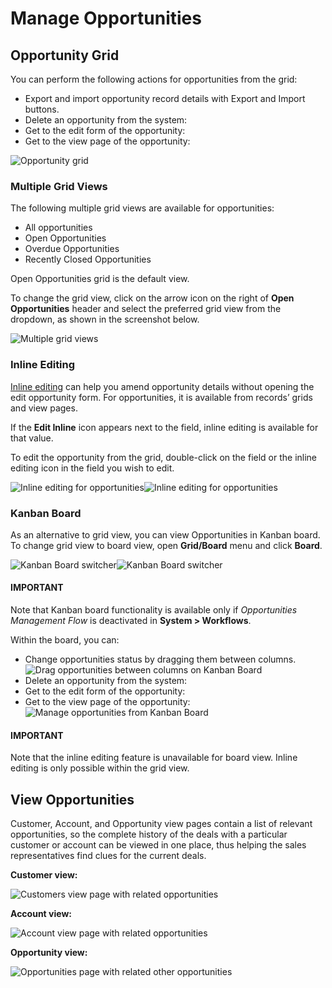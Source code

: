 <!-- begin_manage_opportunities -->

# Manage Opportunities

## Opportunity Grid

You can perform the following actions for opportunities from the grid:

* Export and import opportunity record details with Export and Import buttons.
* Delete an opportunity from the system: <i class="fas fa-trash-alt" aria-hidden="true"></i>
* Get to the edit form of the opportunity: <i class="fa fa-edit fa-lg" aria-hidden="true"></i>
* Get to the view page of the opportunity: <i class="fa fa-eye fa-lg" aria-hidden="true"></i>

![Opportunity grid](user/img/sales/opportunities/opp_grid_manage.jpg)

### Multiple Grid Views

The following multiple grid views are available for opportunities:

* All opportunities
* Open Opportunities
* Overdue Opportunities
* Recently Closed Opportunities

Open Opportunities grid is the default view.

To change the grid view, click on the arrow icon on the right of **Open Opportunities** header and select the preferred grid view from the dropdown, as shown in the screenshot below.

![Multiple grid views](user/img/sales/opportunities/opp_grid.jpg)

### Inline Editing

[Inline editing](../../getting-started/information-management/manage-records/index.md#doc-grids-actions-records-edit-inline) can help you amend opportunity details without opening the edit opportunity form. For opportunities, it is available from records’ grids and view pages.

If the <i class="fas fa-pencil-alt" aria-hidden="true"></i> **Edit Inline** icon appears next to the field, inline editing is available for that value.

To edit the opportunity from the grid, double-click on the field or the inline editing icon <i class="fas fa-pencil-alt" aria-hidden="true"></i> in the field you wish to edit.

![Inline editing for opportunities](user/img/sales/opportunities/inline_editing.jpg)![Inline editing for opportunities](user/img/sales/opportunities/inline_editing_2.jpg)

### Kanban Board

As an alternative to grid view, you can view Opportunities in Kanban board. To change grid view to board view, open **Grid/Board** menu and click **Board**.

![Kanban Board switcher](user/img/sales/opportunities/kanban_1.jpg)![Kanban Board switcher](user/img/sales/opportunities/kanban_view.png)

#### IMPORTANT
Note that Kanban board functionality is available only if *Opportunities Management Flow* is deactivated in **System > Workflows**.

Within the board, you can:

* Change opportunities status by dragging them between columns.
  ![Drag opportunities between columns on Kanban Board](user/img/sales/opportunities/draggin_opportunity_kanban.png)
* Delete an opportunity from the system:<i class="fas fa-trash-alt" aria-hidden="true"></i>
* Get to the edit form of the opportunity:<i class="fa fa-edit fa-lg" aria-hidden="true"></i>
* Get to the view page of the opportunity:<i class="fa fa-eye fa-lg" aria-hidden="true"></i>
  ![Manage opportunities from Kanban Board](user/img/sales/opportunities/edit_opp_kanban.png)

#### IMPORTANT
Note that the inline editing feature is unavailable for board view. Inline editing is only possible within the grid view.

<!-- finish_manage_opportunities -->

## View Opportunities

Customer, Account, and Opportunity view pages contain a list of relevant opportunities, so the complete history of the deals with a particular customer or account can be viewed in one place, thus helping the sales representatives find clues for the current deals.

**Customer view:**

![Customers view page with related opportunities](user/img/sales/opportunities/relevant_opportunities_cust.jpg)

**Account view:**

![Account view page with related opportunities](user/img/sales/opportunities/relevant_opportunities_acc.jpg)

**Opportunity view:**

![Opportunities page with related other opportunities](user/img/sales/opportunities/relevant_opportunities_opp.jpg)
<!-- fa-bars = fa-navicon -->
<!-- Ic Tiles is used as Set As Default in saved views, and as tiles in display layout options -->
<!-- IcPencil refers to Rename in Commerce and Inline Editing in CRM -->
<!-- Check mark in the square. -->
<!-- SortDesc is also used as drop-down arrow -->
